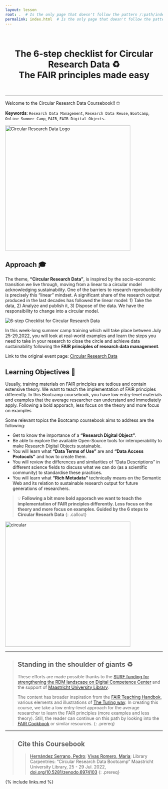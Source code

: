 ```yaml
---
layout: lesson
root: .  # Is the only page that doesn't follow the pattern /:path/index.html
permalink: index.html  # Is the only page that doesn't follow the pattern /:path/index.html
---
```


<style>
h1 {text-align: center;}
</style>

<br>
<h1>The 6-step checklist for Circular Research Data ♻️  <br/> The FAIR principles made easy</h1>
<br>
<hr>

Welcome to the Circular Research Data Coursebook!! 🤓  

**Keywords**: `Research Data Management`, `Research Data Reuse`, `Bootcamp`, `Online Summer Camp`, `FAIR`, `FAIR Digital Objects`.


<img src="https://maastrichtuniversity-ids-open.s3.eu-central-1.amazonaws.com/images/Bootcamp+Featured+Pic.png" alt="Circular Research Data Logo" weight=500 height=400>


## Approach 🎓

The theme, **“Circular Research Data”**, is inspired by the socio-economic transition we live through, moving from a linear to a circular model acknowledging sustainability. One of the barriers to research reproducibility is precisely this “linear” mindset. A significant share of the research output produced in the last decades has followed the linear model: 1) Take the data, 2) Analyze and publish it, 3) Dispose of the data. We have the responsibility to change into a circular model.

<img src="https://maastrichtuniversity-ids-open.s3.eu-central-1.amazonaws.com/images/00-1.png" alt="6-step Checklist for Circular Research Data">

In this week-long summer camp training which will take place between July 25-29,2022, you will look at real-world examples and learn the steps you need to take in your research to close the circle and achieve data sustainability following the **FAIR principles of research data management**.  

Link to the original event page: [Circular Research Data](https://library.maastrichtuniversity.nl/events/circular-research-data-summer-camp/)

## Learning Objectives 📗

Usually, training materials on FAIR principles are tedious and contain extensive theory. We want to teach the implementation of FAIR principles differently. In this Bootcamp coursebook, you have low entry-level materials and examples that the average researcher can understand and immediately apply. Following a bold apporach, less focus on the theory and more focus on examples

Some relevant topics the Bootcamp coursebook aims to address are the following:  

- Get to know the importance of a **“Research Digital Object”**.  
- Be able to explore the available Open-Source tools for interoperability to make Research Digital Objects sustainable.
- You will learn what **“Data Terms of Use”** are and **“Data Access Protocols”** and how to create them.  
- You will review the differences and similarities of “Data Descriptions” in different science fields to discuss what we can do (as a scientific community) to standardise these practices.  
- You will learn what **“Rich Metadata”** technically means on the Semantic Web and its relation to sustainable research output for future generations of researchers.  

> 💡 **Following a bit more bold apporach we want to teach the implementation of FAIR principles differently. Less focus on the theory and more focus on examples. Guided by the 6 steps to Circular Researh Data**
{: .callout}


<img src="https://maastrichtuniversity-ids-open.s3.eu-central-1.amazonaws.com/images/00-3.png" alt="circular" weight=400 height=400>

----

> ## Standing in the shoulder of giants ♻️
>
> These efforts are made possible thanks to the [SURF funding for strengthening the RDM landscape on Digital Competence Center](https://www.surf.nl/en/news/surf-honours-10-proposals-in-call-for-proposals-digital-competence-centres-go-to-work-on) and the support of [Maastricht University Library](https://library.maastrichtuniversity.nl/research/rdm/).  
>  
> The content has broader inspiration from the [FAIR Teaching Handbok](https://fairsfair.gitbook.io/fair-teaching-handbook/0lessonplans/1lessonplan), various elements and illustrations of [The Turing way](https://the-turing-way.netlify.app/welcome.html). In creating this course, we take a low entry-level approach for the average researcher to learn the FAIR principles (more examples and less theory). Still, the reader can continue on this path by looking into the [FAIR Cookbook](https://the-turing-way.netlify.app/welcome.html) or similar resources.
{: .prereq}


----

> ## Cite this Coursebook
> > [Hernández Serrano, Pedro](https://www.maastrichtuniversity.nl/nl/p.hernandezserrano); [Vivas Romero, Maria](https://www.maastrichtuniversity.nl/m.vivasromero); Library Carpentries: “Circular Research Data Bootcamp” Maastricht University Library, 25 - 29 Jul. 2022, [doi.org/10.5281/zenodo.6974103](https://doi.org/10.5281/zenodo.6974103)
{: .prereq}


{% include links.md %}

<!-- Google tag (gtag.js) -->
<script async src="https://www.googletagmanager.com/gtag/js?id=G-1JS8K9J9GE"></script>
<script>
  window.dataLayer = window.dataLayer || [];
  function gtag(){dataLayer.push(arguments);}
  gtag('js', new Date());

  gtag('config', 'G-1JS8K9J9GE');
</script>

<script type="application/ld+json">
{
    "@context": "https://schema.org",
    "@type": "Course",
    "name": "Circular Research Data Bootcamp",
    "description": "This is the coursebook of the Circular Research Data Bootcamp. This coursebook is an Open Educational Resources following the FAIR and Open Science recommendations. A week-long summer camp training looking at real-world examples to achieve data sustainability following the FAIR principles of research data management. ",
    "version": "v1.0",
    "url": "https://doi.org/10.5281/zenodo.6974103",
    "license": "https://creativecommons.org/licenses/by/4.0/legalcode",
    "dateCreated": {
        "@type": "Date",
        "@value": "2022-08-01"
    },
    "datePublished": {
        "@type": "Date",
        "@value": "2022-08-08"
    },
    "inLanguage": {
        "@type": "Language",
        "name": "EN",
        "alternateName": "EN"
    },
    "keywords": [
        "Research Data Management",
        "Research Data Reuse",
        "Bootcamp",
        "Online Summer Camp",
        "FAIR",
        "FAIR Digital Objects"
    ],
    "creator": {
        "@type": "Person",
        "name": "concat @givenName @familyName",
        "givenName": "Pedro",
        "familyName": "Hernandez Serrano",
        "image": "https://avatars.githubusercontent.com/u/12054964?v=4",
        "jobTitle": "Data Steward",
        "email": "p.hernandezserrano@maastrichtuniversity.nl",
        "affiliation": {
            "@type": "Organization",
            "name": "Maastricht University Library",
            "url": {
                "@type": "URL",
                "@value": "https://library.maastrichtuniversity.nl/research/rdm/"
            }
        }
    },
    "contributor": [
        {
            "@type": "Person",
            "givenName": "Maria",
            "familyName": "Vivas Romero",
            "jobTitle": "Data Steward",
            "email": "m.vivasromero@maastrichtuniversity.nl",
            "affiliation": {
                "@type": "Organization",
                "name": "Maastricht University Library",
                "url": {
                    "@type": "URL",
                    "@value": "https://library.maastrichtuniversity.nl/research/rdm/"
                }
            }
        }
    ],
    "publisher": {
        "@type": "Person",
        "name": "Pedro Hernandez Serrano",
        "givenName": "Pedro",
        "familyName": "Hernandez Serrano",
        "jobTitle": "Data Steward",
        "email": "p.hernandezserrano@maastrichtuniversity.nl"
    },
    "citation": {
        "@type": "CreativeWork",
        "name": "Circular Research Data Coursebook",
        "creator": [
            {
                "@type": "Person",
                "name": "Pedro Hernandez Serrano"
            },
            {
                "@type": "Person",
                "name": "Maria Vivas Romero"
            }
        ]
    },
    "learningResourceType": "Coursebook",
    "provider": {
        "@type": "Organization",
        "name": "Maastricht University"
    }
}
</script>